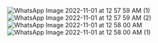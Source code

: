 ![WhatsApp Image 2022-11-01 at 12 57 59 AM (1)](https://user-images.githubusercontent.com/56400384/199095837-4c72bfe6-abe0-47e8-95b8-3d57714a8165.jpeg)
![WhatsApp Image 2022-11-01 at 12 57 59 AM (2)](https://user-images.githubusercontent.com/56400384/199095853-105287d9-e245-48b7-805d-d65f41d2cfd9.jpeg)
![WhatsApp Image 2022-11-01 at 12 58 00 AM](https://user-images.githubusercontent.com/56400384/199095863-17020c1a-e46d-41f8-92e4-15ff6a411caf.jpeg)
![WhatsApp Image 2022-11-01 at 12 58 00 AM (1)](https://user-images.githubusercontent.com/56400384/199095873-f772b39f-b278-43f5-9667-e4e939adb93f.jpeg)
